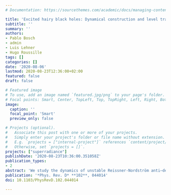 ```yaml
---
# Documentation: https://sourcethemes.com/academic/docs/managing-content/

title: 'Excited hairy black holes: Dynamical construction and level transitions'
subtitle: ''
summary: ''
authors:
- Pablo Bosch
- admin
- Luis Lehner
- Hugo Roussille
tags: []
categories: []
date: '2020-08-06'
lastmod: 2020-08-23T12:36:00+02:00
featured: false
draft: false

# Featured image
# To use, add an image named `featured.jpg/png` to your page's folder.
# Focal points: Smart, Center, TopLeft, Top, TopRight, Left, Right, BottomLeft, Bottom, BottomRight.
image:
  caption: ''
  focal_point: 'Smart'
  preview_only: false

# Projects (optional).
#   Associate this post with one or more of your projects.
#   Simply enter your project's folder or file name without extension.
#   E.g. `projects = ["internal-project"]` references `content/project/deep-learning/index.md`.
#   Otherwise, set `projects = []`.
projects: ["superradiance"]
publishDate: '2020-08-23T10:36:00.351058Z'
publication_types:
- 2
abstract: 'We study the dynamics of unstable Reissner-Nordström anti–de Sitter black holes under charged scalar field perturbations in spherical symmetry. We unravel their general behavior and approach to the final equilibrium state. In the first part of this work, we present a numerical analysis of massive charged scalar field quasinormal modes. We identify the known mode families---superradiant modes, zero-damped modes, AdS modes, and the near-horizon mode---and we track their migration under variation of the black hole and field parameters. We show that the zero-damped modes become superradiantly unstable for large RNAdS with large gauge coupling; the leading unstable mode is identified with the near-horizon condensation instability. In the second part, we present results of numerical simulations of perturbed large RNAdS, showing the nonlinear development of these unstable modes. For generic initial conditions, charge and mass are transferred from the black hole to the scalar field, until an equilibrium solution with a scalar condensate is reached. We use results from the linear analysis, however, to select special initial data corresponding to an unstable overtone mode. We find that these data evolve to produce a new equilibrium state—an *excited hairy black hole* with the scalar condensate in an overtone configuration. This state is, however, unstable, and the black hole eventually decays to the generic end state. Nevertheless, this demonstrates the potential relevance of overtone modes as transients in black hole dynamics.'
publication: '*Phys. Rev. D* **102**, 044014'
doi: 10.1103/PhysRevD.102.044014

---
```

